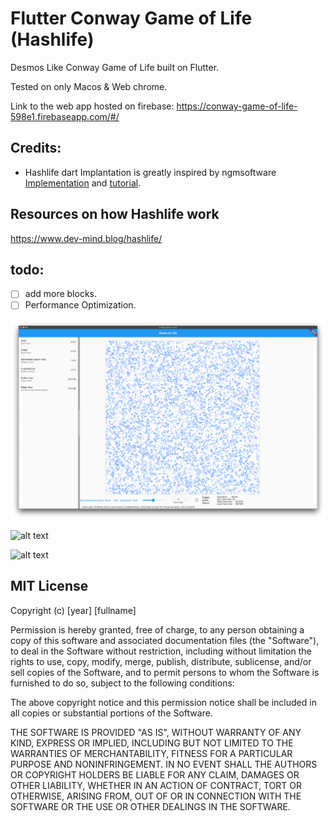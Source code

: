 # Flutter Conway Game of Life (Hashlife)

Desmos Like Conway Game of Life built on Flutter.

Tested on only Macos & Web chrome.

Link to the web app hosted on firebase:
https://conway-game-of-life-598e1.firebaseapp.com/#/

## Credits:

- Hashlife dart Implantation is greatly inspired by ngmsoftware [Implementation](https://github.com/ngmsoftware/hashlife/blob/master/hashLife.py) and [tutorial](https://www.dev-mind.blog/hashlife/).

## Resources on how Hashlife work

https://www.dev-mind.blog/hashlife/

## todo:

- [ ] add more blocks.
- [ ] Performance Optimization.

![alt text](ui.png)

![alt text](puffer_train.gif)

![alt text](gunner.gif)

## MIT License

Copyright (c) [year] [fullname]

Permission is hereby granted, free of charge, to any person obtaining a copy
of this software and associated documentation files (the "Software"), to deal
in the Software without restriction, including without limitation the rights
to use, copy, modify, merge, publish, distribute, sublicense, and/or sell
copies of the Software, and to permit persons to whom the Software is
furnished to do so, subject to the following conditions:

The above copyright notice and this permission notice shall be included in all
copies or substantial portions of the Software.

THE SOFTWARE IS PROVIDED "AS IS", WITHOUT WARRANTY OF ANY KIND, EXPRESS OR
IMPLIED, INCLUDING BUT NOT LIMITED TO THE WARRANTIES OF MERCHANTABILITY,
FITNESS FOR A PARTICULAR PURPOSE AND NONINFRINGEMENT. IN NO EVENT SHALL THE
AUTHORS OR COPYRIGHT HOLDERS BE LIABLE FOR ANY CLAIM, DAMAGES OR OTHER
LIABILITY, WHETHER IN AN ACTION OF CONTRACT, TORT OR OTHERWISE, ARISING FROM,
OUT OF OR IN CONNECTION WITH THE SOFTWARE OR THE USE OR OTHER DEALINGS IN THE
SOFTWARE.
